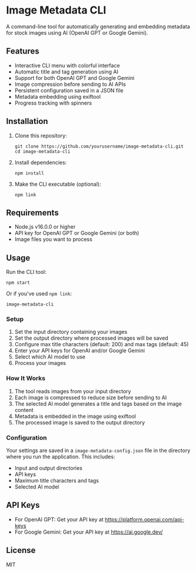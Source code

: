 # Image Metadata CLI

A command-line tool for automatically generating and embedding metadata for stock images using AI (OpenAI GPT or Google Gemini).

## Features

- Interactive CLI menu with colorful interface
- Automatic title and tag generation using AI
- Support for both OpenAI GPT and Google Gemini
- Image compression before sending to AI APIs
- Persistent configuration saved in a JSON file
- Metadata embedding using exiftool
- Progress tracking with spinners

## Installation

1. Clone this repository:
   ```
   git clone https://github.com/yourusername/image-metadata-cli.git
   cd image-metadata-cli
   ```

2. Install dependencies:
   ```
   npm install
   ```

3. Make the CLI executable (optional):
   ```
   npm link
   ```

## Requirements

- Node.js v16.0.0 or higher
- API key for OpenAI GPT or Google Gemini (or both)
- Image files you want to process

## Usage

Run the CLI tool:

```
npm start
```

Or if you've used `npm link`:

```
image-metadata-cli
```

### Setup

1. Set the input directory containing your images
2. Set the output directory where processed images will be saved
3. Configure max title characters (default: 200) and max tags (default: 45)
4. Enter your API keys for OpenAI and/or Google Gemini
5. Select which AI model to use
6. Process your images

### How It Works

1. The tool reads images from your input directory
2. Each image is compressed to reduce size before sending to AI
3. The selected AI model generates a title and tags based on the image content
4. Metadata is embedded in the image using exiftool
5. The processed image is saved to the output directory

### Configuration

Your settings are saved in a `image-metadata-config.json` file in the directory where you run the application. This includes:

- Input and output directories
- API keys
- Maximum title characters and tags
- Selected AI model

## API Keys

- For OpenAI GPT: Get your API key at https://platform.openai.com/api-keys
- For Google Gemini: Get your API key at https://ai.google.dev/

## License

MIT